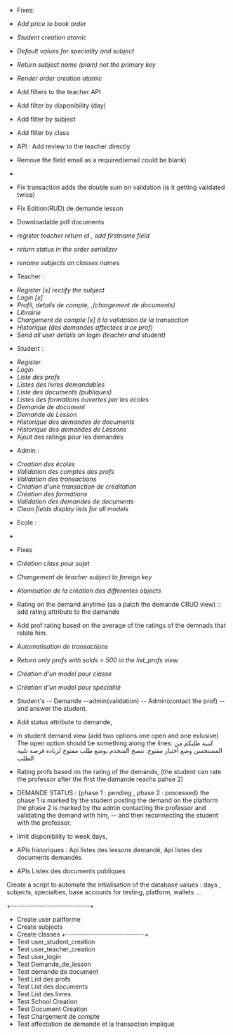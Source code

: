 + Fixes:
- *Add price to book order*
- *Student creation atomic*
- *Default values for speciality and subject*
- *Return subject name (plain) not the primary key*
- *Render order creation atomic*
- Add filters to the teacher API
- Add filter by disponibility (day)
- Add filter by subject
- Add filter by class
- API : Add review to the teacher directly
- Remove the field email as a required(email could be blank)
- 
- Fix transaction adds the double sum on validation (is it getting validated twice)
- Fix Edition(RUD) de demande lesson
- Downloadable pdf documents



- *register teacher return id , add firstname field*
- *return status in the order serializer*
- *rename subjects an classes names*


+ Teacher :
- *Register [x] rectify the subject*
- *Login [x]*
- *Profil, details de compte,*  ,*(chargement de documents)*
- *Librairie* 
- *Chargement de compte [x] à la validation de la transaction*
- *Historique (des demandes affectées à ce prof)*
- *Send all user details on login (teacher and student)*

+ Student : 
- *Register*
- *Login*
- *Liste des profs*
- *Listes des livres demandables*
- *Liste des documents (publiques)*
- *Listes des formations ouvertes par les écoles*
- *Demande de document*
- *Demande de Lesson*
- *Historique des demandes de documents*
- *Historique des demandes de Lessons*
- Ajout des ratings pour les demandes

+ Admin :
- *Creation des écoles*
- *Validation des comptes des profs*
- *Validation des transactions*
- *Création d'une transaction de créditation*
- *Création des formations*
- *Validation des demandes de documents*
- *Clean fields display lists for all models*

+ Ecole : 
- 

+ Fixes
+ *Création class pour sujet*
+ *Changement de teacher subject to foreign key*
+ *Atomisation de la création des differentes objects*
+ Rating on the demand anytime (as a patch the demande CRUD view) :: add rating attribute to the damande
+ Add prof rating based on the average of the ratings of the demnads that relate him.
+ *Automatisation de transactions*
+ *Return only profs with solds > 500 in the list_profs view*
+ *Création d'un model pour classe*
+ *Création d'un model pour spécialité*




+ Student's -- Demande --admin(validation) -- Admin(contact the prof) -- and answer the student.
+ Add status attribute to demande,
+ In student demand view (add two options one open and one exlusive)
    The open option should be something along the lines:
    لتبية طلبكم من المستحسن وضع اختيار مفتوح.
    ننصح المتخدم بوضع طلب مفتوح لزيادة فرصة تلبية الطلب

+ Rating profs based on the rating of the demands, (the student can rate the professor after the first the damande reachs pahse 2)

+ DEMANDE STATUS : {phase 1 : pending , phase 2 : processed}
    the phase 1 is marked by the student posting the demand on the platform
    the phase 2 is marked by the admin contacting the professor and validating the demand with him,
    -- and then reconnecting the student with the professor.

+ limit disponibility to week days,
+ APIs historiques : Api listes des lessons demandé, Api listes des documents demandés
+ APIs Listes des documents publiques




Create a script to automate the intialisation of the database values :
days , subjects, specialties, base accounts for testing, platform, wallets ...


+----------------------------+ 
+ Create user paltforme
+ Create subjects
+ Create classes
+----------------------------+
+ Test user_student_creation
+ Test user_teacher_creation
+ Test user_login
+ Test Demande_de_lesson
+ Test demande de document
+ Test List des profs
+ Test List des documents
+ Test List des livres
+ Test School Creation
+ Test Document Creation
+ Test Chargement de compte
+ Test affectation de demande et la transaction impliqué


